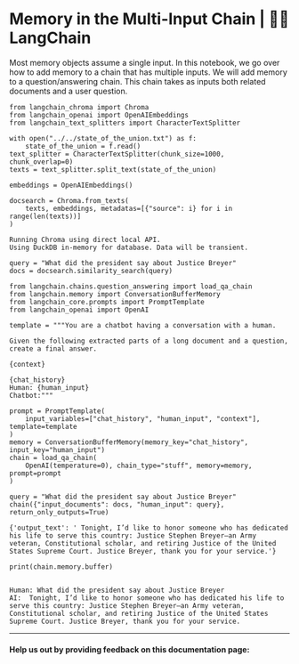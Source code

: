 # Memory in the Multi-Input Chain | 🦜️🔗 LangChain
Most memory objects assume a single input. In this notebook, we go over how to add memory to a chain that has multiple inputs. We will add memory to a question/answering chain. This chain takes as inputs both related documents and a user question.

```
from langchain_chroma import Chroma
from langchain_openai import OpenAIEmbeddings
from langchain_text_splitters import CharacterTextSplitter

```


```
with open("../../state_of_the_union.txt") as f:
    state_of_the_union = f.read()
text_splitter = CharacterTextSplitter(chunk_size=1000, chunk_overlap=0)
texts = text_splitter.split_text(state_of_the_union)

embeddings = OpenAIEmbeddings()

```


```
docsearch = Chroma.from_texts(
    texts, embeddings, metadatas=[{"source": i} for i in range(len(texts))]
)

```


```
Running Chroma using direct local API.
Using DuckDB in-memory for database. Data will be transient.

```


```
query = "What did the president say about Justice Breyer"
docs = docsearch.similarity_search(query)

```


```
from langchain.chains.question_answering import load_qa_chain
from langchain.memory import ConversationBufferMemory
from langchain_core.prompts import PromptTemplate
from langchain_openai import OpenAI

```


```
template = """You are a chatbot having a conversation with a human.

Given the following extracted parts of a long document and a question, create a final answer.

{context}

{chat_history}
Human: {human_input}
Chatbot:"""

prompt = PromptTemplate(
    input_variables=["chat_history", "human_input", "context"], template=template
)
memory = ConversationBufferMemory(memory_key="chat_history", input_key="human_input")
chain = load_qa_chain(
    OpenAI(temperature=0), chain_type="stuff", memory=memory, prompt=prompt
)

```


```
query = "What did the president say about Justice Breyer"
chain({"input_documents": docs, "human_input": query}, return_only_outputs=True)

```


```
{'output_text': ' Tonight, I’d like to honor someone who has dedicated his life to serve this country: Justice Stephen Breyer—an Army veteran, Constitutional scholar, and retiring Justice of the United States Supreme Court. Justice Breyer, thank you for your service.'}

```


```
print(chain.memory.buffer)

```


```

Human: What did the president say about Justice Breyer
AI:  Tonight, I’d like to honor someone who has dedicated his life to serve this country: Justice Stephen Breyer—an Army veteran, Constitutional scholar, and retiring Justice of the United States Supreme Court. Justice Breyer, thank you for your service.

```


* * *

#### Help us out by providing feedback on this documentation page: